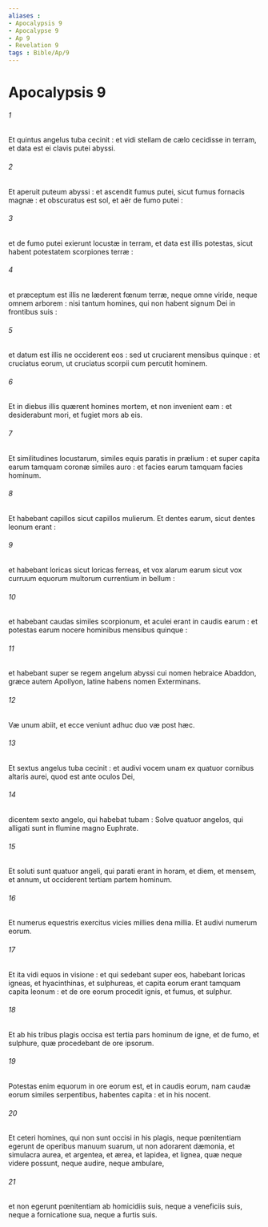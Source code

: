 ```yaml
---
aliases : 
- Apocalypsis 9
- Apocalypse 9
- Ap 9
- Revelation 9
tags : Bible/Ap/9
---
```


# Apocalypsis 9

###### 1
Et quintus angelus tuba cecinit : et vidi stellam de cælo cecidisse in terram, et data est ei clavis putei abyssi.
###### 2
Et aperuit puteum abyssi : et ascendit fumus putei, sicut fumus fornacis magnæ : et obscuratus est sol, et aër de fumo putei :
###### 3
et de fumo putei exierunt locustæ in terram, et data est illis potestas, sicut habent potestatem scorpiones terræ :
###### 4
et præceptum est illis ne læderent fœnum terræ, neque omne viride, neque omnem arborem : nisi tantum homines, qui non habent signum Dei in frontibus suis :
###### 5
et datum est illis ne occiderent eos : sed ut cruciarent mensibus quinque : et cruciatus eorum, ut cruciatus scorpii cum percutit hominem.
###### 6
Et in diebus illis quærent homines mortem, et non invenient eam : et desiderabunt mori, et fugiet mors ab eis.
###### 7
Et similitudines locustarum, similes equis paratis in prælium : et super capita earum tamquam coronæ similes auro : et facies earum tamquam facies hominum.
###### 8
Et habebant capillos sicut capillos mulierum. Et dentes earum, sicut dentes leonum erant :
###### 9
et habebant loricas sicut loricas ferreas, et vox alarum earum sicut vox curruum equorum multorum currentium in bellum :
###### 10
et habebant caudas similes scorpionum, et aculei erant in caudis earum : et potestas earum nocere hominibus mensibus quinque :
###### 11
et habebant super se regem angelum abyssi cui nomen hebraice Abaddon, græce autem Apollyon, latine habens nomen Exterminans.
###### 12
Væ unum abiit, et ecce veniunt adhuc duo væ post hæc.
###### 13
Et sextus angelus tuba cecinit : et audivi vocem unam ex quatuor cornibus altaris aurei, quod est ante oculos Dei,
###### 14
dicentem sexto angelo, qui habebat tubam : Solve quatuor angelos, qui alligati sunt in flumine magno Euphrate.
###### 15
Et soluti sunt quatuor angeli, qui parati erant in horam, et diem, et mensem, et annum, ut occiderent tertiam partem hominum.
###### 16
Et numerus equestris exercitus vicies millies dena millia. Et audivi numerum eorum.
###### 17
Et ita vidi equos in visione : et qui sedebant super eos, habebant loricas igneas, et hyacinthinas, et sulphureas, et capita eorum erant tamquam capita leonum : et de ore eorum procedit ignis, et fumus, et sulphur.
###### 18
Et ab his tribus plagis occisa est tertia pars hominum de igne, et de fumo, et sulphure, quæ procedebant de ore ipsorum.
###### 19
Potestas enim equorum in ore eorum est, et in caudis eorum, nam caudæ eorum similes serpentibus, habentes capita : et in his nocent.
###### 20
Et ceteri homines, qui non sunt occisi in his plagis, neque pœnitentiam egerunt de operibus manuum suarum, ut non adorarent dæmonia, et simulacra aurea, et argentea, et ærea, et lapidea, et lignea, quæ neque videre possunt, neque audire, neque ambulare,
###### 21
et non egerunt pœnitentiam ab homicidiis suis, neque a veneficiis suis, neque a fornicatione sua, neque a furtis suis.
